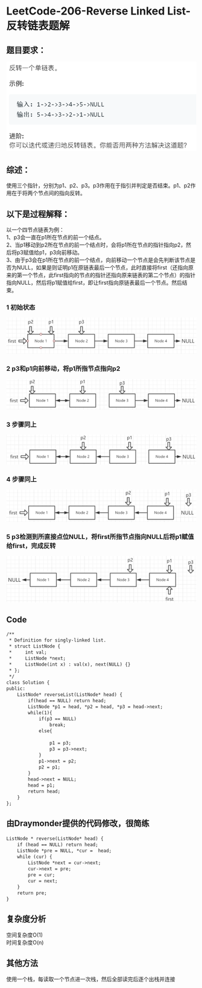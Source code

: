 # LeetCode-206-Reverse Linked List-反转链表题解

## 题目要求：
![avatar](https://github.com/JakeChanFangZiyuan20/MyLeetCode/blob/img/img/206.png)





## 综述：
使用三个指针，分别为p1、p2、p3。p3作用在于指引并判定是否结束。p1、p2作用在于将两个节点间的指向反转。

## 以下是过程解释：
以一个四节点链表为例：<br/>
1、p3会一直在p1所在节点的前一个结点。<br/>
2、当p1移动到p2所在节点的前一个结点时，会将p1所在节点的指针指向p2，然后将p3赋值给p1，p3向前移动。<br/>
3、由于p3会在p1所在节点的前一个结点，向前移动一个节点是会先判断该节点是否为NULL，如果是则证明p1在原链表最后一个节点，此时直接将first（还指向原来的第一个节点，此first指向的节点的指针还指向原来链表的第二个节点）的指针指向NULL，然后将p1赋值给first，即让first指向原链表最后一个节点。然后结束。
### 1 初始状态
![avatar](https://github.com/JakeChanFangZiyuan20/MyLeetCode/blob/img/img/206-1.png)




### 2 p3和p1向前移动，将p1所指节点指向p2
![avatar](https://github.com/JakeChanFangZiyuan20/MyLeetCode/blob/img/img/206-2.png)




### 3 步骤同上
![avatar](https://github.com/JakeChanFangZiyuan20/MyLeetCode/blob/img/img/206-3.png)




### 4 步骤同上
![avatar](https://github.com/JakeChanFangZiyuan20/MyLeetCode/blob/img/img/206-4.png)




### 5 p3检测到所直接点位NULL，将first所指节点指向NULL后将p1赋值给first，完成反转
![avatar](https://github.com/JakeChanFangZiyuan20/MyLeetCode/blob/img/img/206-5.png)




  
## Code
```
/**
 * Definition for singly-linked list.
 * struct ListNode {
 *     int val;
 *     ListNode *next;
 *     ListNode(int x) : val(x), next(NULL) {}
 * };
 */
class Solution {
public:
    ListNode* reverseList(ListNode* head) {
        if(head == NULL) return head;
        ListNode *p1 = head, *p2 = head, *p3 = head->next;
        while(1){
            if(p3 == NULL)
                break;
            else{

                p1 = p3;
                p3 = p3->next;
            }
            p1->next = p2;
            p2 = p1;
        }
        head->next = NULL;
        head = p1;
        return head;
    }
};
```

## 由Draymonder提供的代码修改，很简练
```
ListNode * reverse(ListNode* head) {
    if (head == NULL) return head;
    ListNode *pre = NULL, *cur =  head;
    while (cur) {
        ListNode *next = cur->next;
        cur->next = pre;
        pre = cur;
        cur = next;
    }
    return pre;
}
```
  
## 复杂度分析
空间复杂度O(1)  
时间复杂度O(n)

## 其他方法
使用一个栈，每读取一个节点进一次栈，然后全部读完后逐个出栈并连接
